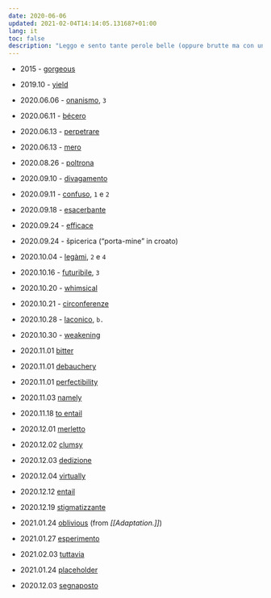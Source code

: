 ```yaml
---
date: 2020-06-06
updated: 2021-02-04T14:14:05.131687+01:00
lang: it
toc: false
description: "Leggo e sento tante perole belle (oppure brutte ma con un gran significato) e ho paura di perderle, perciò le annoto qui."
---
```

- 2015 - [gorgeous](https://dictionary.cambridge.org/dictionary/english/gorgeous "“gorgeous” on Cambridge dictionary")
- 2019.10 - [yield](https://dictionary.cambridge.org/dictionary/english/yield "“yield” on Cambridge dictionary")
- 2020.06.06 - [onanismo](http://www.treccani.it/vocabolario/onanismo/ "“onanismo” nel vocabolario Treccani"), `3`
- 2020.06.11 - [bécero](http://www.treccani.it/vocabolario/becero "“becero” nel vocabolario Treccani")
- 2020.06.13 - [perpetrare](http://www.treccani.it/vocabolario/perpetrare "“perpetrare” nel vocabolario Treccani")
- 2020.06.13 - [mero](http://www.treccani.it/vocabolario/mero "“mero” nel vocabolario Treccani")
- 2020.08.26 - [poltrona](https://etimo.it/?term=poltrona "“poltrona” su etimo.it")
- 2020.09.10 - [divagamento](https://www.treccani.it/vocabolario/divagamento "“divagamento” nel vocabolario Treccani")
- 2020.09.11 - [confuso](https://www.treccani.it/vocabolario/confuso "“confuso” nel vocabolario Treccani"), `1` e `2`
- 2020.09.18 - [esacerbante](https://www.treccani.it/vocabolario/esacerbare "“esacerbare” nel vocabolario Treccani")
- 2020.09.24 - [efficace](https://www.treccani.it/vocabolario/efficace "“efficace” nel vocabolario Treccani")
- 2020.09.24 - špicerica (“porta-mine” in croato)
- 2020.10.04 - [legàmi](https://www.treccani.it/vocabolario/legame "“legame” nel vocabolario Treccani"), `2` e `4`
- 2020.10.16 - [futuribile](https://www.treccani.it/vocabolario/futuribile/ "“futuribile” nel vocabolario Treccani"), `3`
- 2020.10.20 - [whimsical](https://www.merriam-webster.com/dictionary/whimsical)
- 2020.10.21 - [circonferenze](http://www.treccani.it/vocabolario/circonferenza "“circonferenza” nel vocabolario Treccani")
- 2020.10.28 - [laconico](https://www.treccani.it/vocabolario/laconico/ "“laconico” nel vocabolario Treccani"), `b.`
- 2020.10.30 - [weakening](https://www.merriam-webster.com/dictionary/weakening)
- 2020.11.01 [bitter](https://www.merriam-webster.com/dictionary/bitter "“bitter” on Merriam Webster dictionary")
- 2020.11.01 [debauchery](https://www.merriam-webster.com/dictionary/debauchery "“debauchery” on Merriam Webster dictionary")
- 2020.11.01 [perfectibility](https://www.merriam-webster.com/dictionary/perfectibility "“perfectibility” on Merriam Webster dictionary")
- 2020.11.03 [namely](https://www.merriam-webster.com/dictionary/namely "“namely” on Merriam Webster dictionary")
- 2020.11.18 [to entail](https://www.merriam-webster.com/dictionary/entail "“entail” on Merriam Webster dictionary")
- 2020.12.01 [merletto](https://www.treccani.it/vocabolario/merletto/ "“merletto” nel vocabolario Treccani")
- 2020.12.02 [clumsy](https://www.merriam-webster.com/dictionary/clumsy "“clumsy” on Merriam Webster dictionary")
- 2020.12.03 [dedizione](https://www.treccani.it/vocabolario/dedizione/ "“dedizione” nel vocabolario Treccani")
- 2020.12.04 [virtually](https://www.merriam-webster.com/dictionary/virtually "“virtually” on Merriam Webster dictionary")
- 2020.12.12 [entail](https://www.merriam-webster.com/dictionary/entail "“entail” on Merriam Webster dictionary")
- 2020.12.19 [stigmatizzante](https://www.treccani.it/vocabolario/stigmatizzare/ "“stigmatizzare” nel vocabolario Treccani")
- 2021.01.24 [oblivious](https://www.merriam-webster.com/dictionary/oblivious "“oblivious” on Merriam Webster dictionary") (from *[[Adaptation.]]*)
- 2021.01.27 [esperimento](https://www.treccani.it/vocabolario/esperimento/ "“esperimento” nel vocabolario Treccani")
- 2021.02.03 [tuttavia](https://www.treccani.it/vocabolario/tuttavia/ "“tuttavia” nel vocabolario Treccani")


- 2021.01.24 [placeholder](https://www.merriam-webster.com/dictionary/placeholder "“placeholder” on Merriam Webster dictionary")
- 2020.12.03 [segnaposto](https://www.treccani.it/vocabolario/segnaposto "“segnaposto” nel vocabolario Treccani")